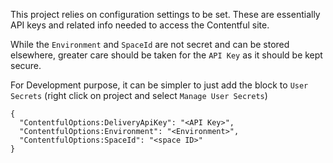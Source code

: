 This project relies on configuration settings to be set. These are essentially API keys and related info needed to access the Contentful site.

While the `Environment` and `SpaceId` are not secret and can be stored elsewhere, greater care should be taken for the `API Key` as it should be kept secure.

For Development purpose, it can be simpler to just add the block to `User Secrets` (right click on project and select `Manage User Secrets`)
```JS
{
  "ContentfulOptions:DeliveryApiKey": "<API Key>",
  "ContentfulOptions:Environment": "<Environment>",
  "ContentfulOptions:SpaceId": "<space ID>"
}
```